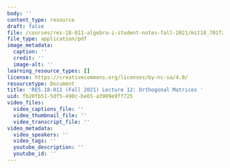 ```yaml
---
body: ''
content_type: resource
draft: false
file: /courses/res-18-011-algebra-i-student-notes-fall-2021/mit18_701f21_lect12.pdf
file_type: application/pdf
image_metadata:
  caption: ''
  credit: ''
  image-alt: ''
learning_resource_types: []
license: https://creativecommons.org/licenses/by-nc-sa/4.0/
resourcetype: Document
title: 'RES.18-011 (Fall 2021) Lecture 12: Orthogonal Matrices '
uid: fb20fb51-5df5-490c-be65-a3909e9ff725
video_files:
  video_captions_file: ''
  video_thumbnail_file: ''
  video_transcript_file: ''
video_metadata:
  video_speakers: ''
  video_tags: ''
  youtube_description: ''
  youtube_id: ''
---
```

